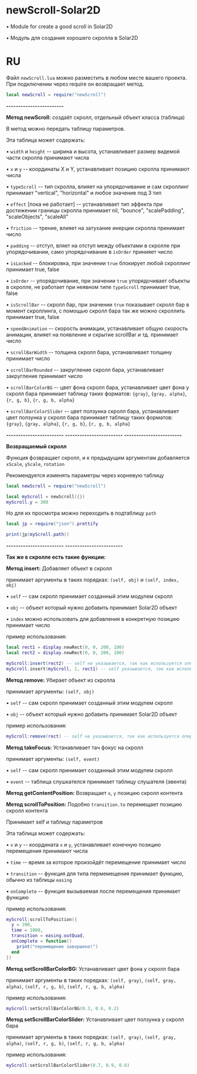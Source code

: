# newScroll-Solar2D
• Module for create a good scroll in Solar2D

• Модуль для создания хорошего скролла в Solar2D

# RU
Файл `newScroll.lua` можно разместить в любом месте вашего проекта. При подключении через require он возвращает метод.

```lua
local newScroll = require("newScroll")
```

__------------------------__

__Метод newScroll:__
создаёт скролл, отдельный объект класса (таблица)

В метод можно передать таблицу параметров.

Эта таблица может содержать:

• `width` и `height` -- ширина и высота, устанавливает размер видемой части скролла
принимают числа

• `x` и `y` -- координаты X и Y, устанавливает позицию скролла
принимают числа

• `typeScroll` -- тип скролла, влияет на упорядочивание и сам скроллинг
принимает "vertical", "horizontal" и любое значение под 3 тип

• `effect` [пока не работает] -- устанавливает тип эффекта при достижении границы скролла
принимает nil, "bounce", "scalePadding", "scaleObjects", "scaleAll"

• `friction` -- трение, влияет на затухание инерции скролла
принимает число

• `padding` -- отступ, вляет на отступ между объектами в скролле при упорядочивании, само упорядочивание в `isOrder`
принияет число

• `isLocked` -- блокировка, при значении `true` блокирует любой скроллинг
принимает true, false

• `isOrder` -- упорядочивание, при значении `true` упорядочивает объекты в скролле, не работает при неявном типе `typeScroll`
принимает true, false

• `isScrollBar` -- скролл бар, при значении `true` показывает скролл бар в момент скроллинга, с помощью скролл бара так же можно скроллить
принимает true, false

• `speedAnimation` -- скорость анимации, устанавливает общую скорость анимации, влияет на появление и скрытие scrollBar и тд.
принимает число

• `scrollBarWidth` -- толщина скролл бара, устанавливает толщину
принимает число

• `scrollBarRounded` -- закругление скролл бара, устанавливает закругление
принимает число

• `scrollBarColorBG` -- цвет фона скролл бара, устанавливает цвет фона у скролл бара
принимает таблицу таких форматов: `{gray}`, `{gray, alpha}`, `{r, g, b}`, `{r, g, b, alpha}`

• `scrollBarColorSlider` -- цвет ползунка скролл бара, устанавливает цвет ползунка у скролл бара
принимает таблицу таких форматов: `{gray}`, `{gray, alpha}`, `{r, g, b}`, `{r, g, b, alpha}`

__------------------------__
__------------------------__
__------------------------__

__Возвращаемый скролл__

Функция фозвращает скролл, и к предыдущим аргументам добавляется `xScale`, `yScale`, `rotation`

Рекомендуется изменять параметры через корневую таблицу

```lua
local newScroll = require("newScroll")

local myScroll = newScroll({})
myScroll.y = 300
```

Но для их просмотра можно переходить в подтаблицу `path`

```lua
local jp = require("json").prettify

print(jp(myScroll.path))
```

__------------------------__
__------------------------__

__Так же в скролле есть такие функции:__

__Метод insert:__
Добавляет объект в скролл

принимает аргументы в таких порядках: `(self, obj)` и `(self, index, obj)`

• `self` -- сам скролл
принимает созданный этим модулем скролл

• `obj` -- объект который нужно добавить
принимает Solar2D объект

• `index` можно использовать для добавления в конкретную позицию
принимает число

пример использования:

```lua
local rect1 = display.newRect(0, 0, 200, 100)
local rect2 = display.newRect(0, 0, 200, 100)

myScroll:insert(rect2) -- self не указывается, так как используется оператор :
myScroll.insert(myScroll, 1, rect1) -- self указывается, так как используется просто метод из таблички
```

__Метод remove:__
Убирает объект из скролла

принимает аргументы: `(self, obj)`

• `self` -- сам скролл
принимает созданный этим модулем скролл

• `obj` -- объект который нужно добавить
принимает Solar2D объект

пример использования:

```lua
myScroll:remove(rect) -- self не указывается, так как используется оператор :
```

__Метод takeFocus:__
Устанавливает тач фокус на скролл

принимает аргументы: `(self, event)`

• `self` -- сам скролл
принимает созданный этим модулем скролл

• `event` -- таблица слушкателся
принимает таблицу слушателя (эвента)

__Метод getContentPosition:__
Возвращает `x`, `y` позицию скролл контента

__Метод scrollToPosition:__
Подобно `transition.to` перемещает позицию скролл контента

Принимает self и таблицу параметров

Эта таблица может содержать:

• `x` и `y` -- координата `x` и `y`, устанавливает конечную позицию перемещения
принимают числа

• `time` -- время за которое произойдёт перемещение
принимает число

• `transition` -- функция для типа пермемещения
принимает функцию, обычно из таблицы `easing`

• `onComplete` -- функция вызываемая после перемещения
принимает функцию

пример использования:

```lua
myScroll:scrollToPosition({
  y = 200,
  time = 1000,
  transition = easing.outQuad,
  onComplete = function()
    print("перемещение завершено!")
  end
})
```


__Метод setScrollBarColorBG:__
Устанавливает цвет фона у скролл бара

принимает аргументы в таких порядках: `(self, gray)`, `(self, gray, alpha)`, `(self, r, g, b)`, `(self, r, g, b, alpha)`

пример использования:

```lua
myScroll:setScrollBarColorBG(0.3, 0.6, 0.2)
```


__Метод setScrollBarColorSlider:__
Устанавливает цвет ползунка у скролл бара

принимает аргументы в таких порядках: `(self, gray)`, `(self, gray, alpha)`, `(self, r, g, b)`, `(self, r, g, b, alpha)`

пример использования:

```lua
myScroll:setScrollBarColorSlider(0.7, 0.9, 0.6)
```
